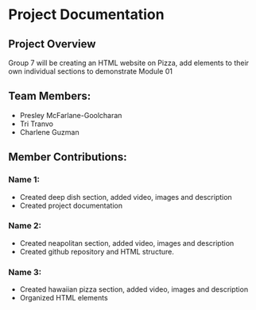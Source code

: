# Project Documentation

## Project Overview

Group 7 will be creating an HTML website on Pizza, add elements to their own individual sections to demonstrate Module 01

## Team Members:

-   Presley McFarlane-Goolcharan
-   Tri Tranvo
-   Charlene Guzman

## Member Contributions:

### Name 1:

-   Created deep dish section, added video, images and description
-   Created project documentation

### Name 2:

-   Created neapolitan section, added video, images and description
-   Created github repository and HTML structure.

### Name 3:

-   Created hawaiian pizza section, added video, images and description
-   Organized HTML elements